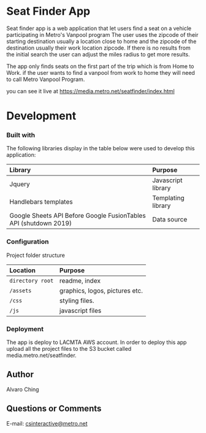 # Seat Finder App
Seat finder app is a web application that let users find a seat on a vehicle participating in Metro's Vanpool program
The user uses the zipcode of their starting destination usually a location close to home and the zipcode of the destination
usually their work location zipcode. If there is no results from the initial search the user can adjust the miles radius to
get more results. 

The app only finds seats on the first part of the trip which is from Home to Work. if the
user wants to find a vanpool from work to home they will need to call Metro Vanpool Program.

you can see it live at https://media.metro.net/seatfinder/index.html

# Development
### Built with

The following libraries display in the table below were used to develop this application:

| Library           | Purpose                    |
|:------------------|:---------------------------|
| Jquery            |Javascript library          |
| Handlebars templates  | Templating library     |
| Google Sheets API Before Google FusionTables API (shutdown 2019)  | Data source |

### Configuration

Project folder structure

| Location            |   Purpose                        |
|:--------------------|:---------------------------------|
|`directory root`     | readme, index                    |
|`/assets`            | graphics, logos, pictures etc.   |
|`/css`               | styling files.                   |
|`/js`                | javascript files                 |

### Deployment

The app is deploy to LACMTA AWS account. In order to deploy this app upload all the project files
to the S3 bucket called media.metro.net/seatfinder. 

## Author

Alvaro Ching

## Questions or Comments

E-mail: csinteractive@metro.net
